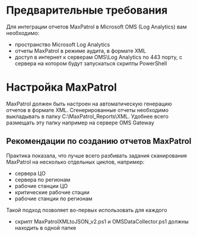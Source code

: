 # Предварительные требования
Для интеграции отчетов MaxPatrol в Microsoft OMS (Log Analytics) вам необходимо:
- пространство Microsoft Log Analytics
- отчеты MaxPatrol в режиме аудита, в формате XML
- доступ в интернет к серверам OMS\Log Analytics по 443 порту, с сервера на котором будут запускаться скрипты PowerShell


# Настройка MaxPatrol
MaxPatrol должен быть настроен на автоматическую генерацию отчетов в формате XML. Сгенерированные отчеты необходимо выкладывать в папку C:\MaxPatrol_Reports\XML. Удобнее всего размещать эту папку например на сервере OMS Gateway

## Рекомендации по созданию отчетов MaxPatrol
Практика показала, что лучше всего разбивать задания сканирования  MaxPatrol на несколько отдельных циклов, например:
- сервера ЦО
- сервера по регионам
- рабочие станции ЦО
- критические рабочие стации
- рабочие станции по регионам

Такой подход позволяет во-первых использовать для каждого 


- скрипт MaxPatrolXMLtoJSON_v2.ps1 и OMSDataCollector.ps1 должны находить в одной папке